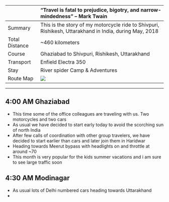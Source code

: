 | | “Travel is fatal to prejudice, bigotry, and narrow-mindedness” – Mark Twain |
| :--- | :--- |
| Summary | This is the story of my motorcycle ride to Shivpuri, Rishikesh, Uttarakhand in India, during May, 2018 |
| Total Distance | ~460 kilometers |
| Course | Ghaziabad to Shivpuri, Rishikesh, Uttarakhand |
| Transport | Enfield Electra 350 |
| Stay | River spider Camp & Adventures |
| Route Map |![](https://github.com/inbravo/travel/blob/master/may-2018/images/route-map.jpg)|

---

##  4:00 AM Ghaziabad
*	This time some of the office colleagues are traveling with us. Two motorcycles and two cars
*	As usual we have decided to start early today to avoid the scorching sun of north India
*	After few calls of coordination with other group travelers, we have decided to start earlier than cars and later join them in Haridwar
*	Heading towards Meerut bypass with headlights on and throttle at around ~70
*	This month is very popular for the kids summer vacations and i am sure to see large traffic soon

##  4:30 AM Modinagar
*	As usual lots of Delhi numbered cars heading towards Uttarakhand
*	
